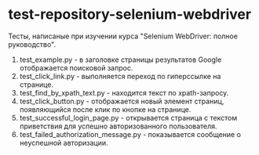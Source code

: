 # test-repository-selenium-webdriver
Тесты, написаные при изучении курса "Selenium WebDriver: полное руководство".

1. test_example.py - в заголовке страницы результатов Google отображается поисковой запрос.
2. test_click_link.py - выполняется переход по гиперссылке на странице.
3. test_find_by_xpath_text.py - находится текст по xpath-запросу.
4. test_click_button.py - отображается новый элемент страниц, появляющийся после клик по кнопке на странице.
5. test_successful_login_page.py - открывается страница с текстом приветствия для успешно авторизованного пользователя.
6. test_failed_authorization_message.py - показывается сообщение о неуспешной авторизации.